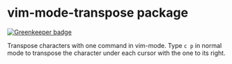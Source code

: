 # vim-mode-transpose package

[![Greenkeeper badge](https://badges.greenkeeper.io/jbhannah/atom-vim-mode-transpose.svg)](https://greenkeeper.io/)

Transpose characters with one command in vim-mode. Type `c p` in normal mode to
transpose the character under each cursor with the one to its right.
